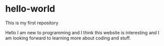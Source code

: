 # hello-world
This is my first repository

Hello I am new to programming and I think this website is interesting and I am looking forward to learning more about coding and stuff.
